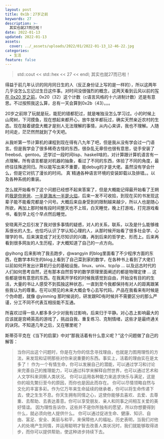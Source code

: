 ```yaml
---
layout: post
title: 0x1b：27岁之前
keywords: 27
description: >-
  其实也就27而已啦！
date: 2022-01-13
updated: 2022-01-13
assets:
  cover: ../_assets/uploads/2022/01/2022-01-13_12-46-22.jpg
categories:
  - 生活
feature: false
---
```


> std::cout  << std::hex << 27 << endl; 其实也就27而已啦！

得益于前几年认识的同月同日生的人（反正身份证上写的是一样的），所以这两年几乎没怎么忘记过生日这件事。对时间没很强烈的概念，这两天看到云风以前的[写在 0x20 岁之前](https://blog.codingnow.com/2011/02/0x20_years.html)，0x20（32）这个计数（c语言风格的十六进制计数）还是有意思。不过按照我这么算，总有一天会算到0x2b（43）。。。

20岁之前除了玩就是玩，能犯的错都犯过，就是唯独没怎么学习过。小的时候上山爬树，下河摸鱼，现在想起来都开心，放牛放羊都玩过，确实天然亲近农村的生态。现在敲着键盘大概才是别人无法理解的事情，从内心来讲，我也不理解。人随时间走，茫茫然然就到了今天吧。

从我听第一节计算机的课程到现在得有八九年了吧，但是我从没有学会过一门语言。但是我学会了很多稀奇古怪的东西，很杂乱无章但也很有意思，徒手安装了freebsd、gentoo。还学过一段时间lisp、haskell啥的，对计算跟计算机语言有一点理解。所有语言都是对机器的抽象，看过了不同的东西，体验了不同的角度，最终往往殊途同归。所以能写出来不重要，能debug的才是大佬。虽然没有学会什么，但是它对抗了漫长的时间。 真`精通各种语言环境的安装卸载以及排错。。以及各种系统的重装。

怎么就开始看书了这个问题已经想不起来答案了，但是大概能记得最开始看了王朔的[我是你爸爸](https://book.douban.com/subject/1151873/)、[一半是海水一半是火焰](https://book.douban.com/subject/1049477/)，后来一发不可收拾，到现在买的书发现这辈子能不能看完都是个问号。大概后来自身受到的限制越来越少，所以人也是随心所欲，再加上那时候有段时间整天也不上班，白天睡觉，晚上打游戏，打完游戏看书，看到早上吃个早点然后睡觉。

安晓离开之后引发了我对很多事情的疑惑，对人的关系，联系，以及是什么能够维系很长的人生。也恰巧认识了学认知心理的人，从那时候开始看了很多社会学、心理学的书。后来演变成了对无尽知识的兴趣，再到后来的哲学史、形而上。后来再看到很多网友的人生历程，才大概知道了自己的一点方向。

@yihong 后来影响了我去跑步，@wangyin 的blog里面看了不少程序方面的东西，在数学本科生的blog上看到了自己菜到家的数学，在各种书上看到了大佬们以前如何开发出计算机行业的基础设施，linux、unix、tcp/ip ... 以及远古时代的人们如何思考自然，还有那本自然哲学的数学原理里面阐述的都是物理定律 ... 这些都是很有意思的东西。在我离开学校的时候我感觉到自由，开始没有目的的生活，大量的书让人感受不到孤独这种状态，一直到至今我都保持有对人的距离跟某些我认为的尊重。在可以预见的未来大概会专心去写代码，产品在我看来有时候是个伪命题，就像 @yinming 那时候说的，研发跟RD有时候并不需要区分的那么严谨，分工不同不代表互相技能不互通。

所喜欢过得一些人都多多少少对我有过影响，后来归于平静。对心态上影响最大的应该就是宫崎英高的游戏了，挑战自我、重复练习、克制情绪，这些才是最终通关的诀窍。不知道几年之后，又在哪里呢？

斯蒂芬平克在《当下的启蒙》中对“那我活着有什么意义呢？”这个问题做了自己的解答：
> 当你问出这个问题时，你是在为你的信念寻找理由，也就是力图用理性的方法，来发现和证明那些对你来说重要的东西。事实上，活着的理由实在是太多了！ 
作为一个有情生命，你可以发展自己的潜能，可以通过学习和讨论来完善自己的推理能力，可以通过科学来解释自然世界，也可以通过艺术和人文学科来洞察人类状况。
你可以运用各种能力来追求快乐与满足，这是你的祖先繁衍至今的原因，而你也是因此而存在。
你可以尽情领略自然与文化的丰富多彩。作为亿万年来生命延续的继承者，你可以将生命传递下去，使之生生不息。你天生拥有同情之心，这使你能够去喜欢、去爱、去尊重、去帮助、去表达善意。你可以享受朋友、亲人和同事之间相互关爱的美好情谊。 因为理性告诉你，这些并不是你所独有的愿望，所以你想要得到什么，就必须向他人提供什么。
你可以通过促进生命、健康、知识、自由、富足、安全、美丽与和平，来保障他人的福祉。历史表明，当我们对他人的处境产生同情，并运用聪明才智去改善人类状况时，我们就能够取得进步，而你可以提供帮助，使这种进步持续下去。


